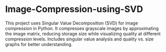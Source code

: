 # Image-Compression-using-SVD
This project uses Singular Value Decomposition (SVD) for image compression in Python. It compresses grayscale images by approximating the image matrix, reducing storage size while visualizing quality at different compression levels. Includes singular value analysis and quality vs. size graphs for better understanding.
